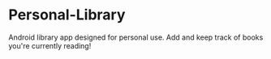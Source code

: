 # Personal-Library
Android library app designed for personal use. Add and keep track of books you're currently reading!
